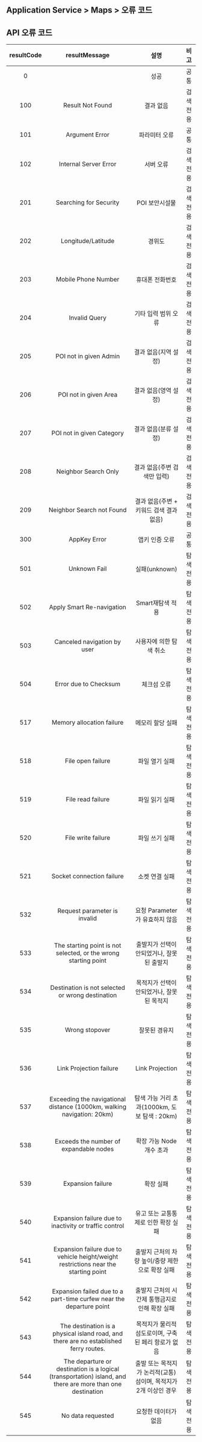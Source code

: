 ## Application Service > Maps > 오류 코드

## API 오류 코드
|resultCode|	resultMessage|	설명|	비고|
|:---:|:---:|:---:|:---:|
|0|	|성공|	공통|
|100|Result Not Found|		결과 없음|	검색 전용|
|101|Argument Error|	파라미터 오류|	공통|
|102|Internal Server Error|서버 오류|	검색 전용|
|201|	Searching for Security| POI	보안시설물|	검색 전용|
|202|	Longitude/Latitude |경위도|	검색 전용|
|203|	Mobile Phone Number|휴대폰 전화번호|	검색 전용|
|204|	Invalid Query|기타 입력 범위 오류|	검색 전용
|205|	POI not in given Admin|결과 없음(지역 설정)|	검색 전용|
|206|	POI not in given Area|결과 없음(영역 설정)|	검색 전용|
|207|	POI not in given Category|결과 없음(분류 설정)|	검색 전용|
|208|	Neighbor Search Only|결과 없음(주변 검색만 입력)|	검색 전용|
|209|	Neighbor Search not Found|결과 없음(주변 + 키워드 검색 결과 없음)|	검색 전용|
|300|	AppKey Error|앱키 인증 오류	|공통|
|501|	Unknown Fail|실패(unknown)|탐색 전용|
|502|	Apply Smart Re-navigation|Smart재탐색 적용|탐색 전용|
|503|	Canceled navigation by user | 사용자에 의한 탐색 취소 |탐색 전용|
|504|	Error due to Checksum | 체크섬 오류 |탐색 전용|
|517|	Memory allocation failure | 메모리 할당 실패 |탐색 전용|
|518|	File open failure | 파일 열기 실패 |탐색 전용|
|519|	File read failure|파일 읽기 실패|탐색 전용|
|520|	File write failure|파일 쓰기 실패|탐색 전용|
|521|	Socket connection failure |소켓 연결 실패|탐색 전용|
|532|	Request parameter is invalid | 요청 Parameter가 유효하지 않음 |탐색 전용|
|533|	The starting point is not selected, or the wrong starting point |출발지가 선택이 안되었거나, 잘못된 출발지|탐색 전용|
|534|	Destination is not selected or wrong destination |목적지가 선택이 안되었거나, 잘못된 목적지 |탐색 전용|
|535|	Wrong stopover |잘못된 경유지|탐색 전용|
|536|	Link Projection failure | Link Projection |탐색 전용|
|537|	Exceeding the navigational distance (1000km, walking navigation: 20km) | 탐색 가능 거리 초과(1000km, 도보 탐색 : 20km) |탐색 전용|
|538|	Exceeds the number of expandable nodes | 확장 가능 Node개수 초과 |탐색 전용|
|539|	Expansion failure | 확장 실패 |탐색 전용|
|540|	Expansion failure due to inactivity or traffic control | 유고 또는 교통통제로 인한 확장 실패 |탐색 전용|
|541|	Expansion failure due to vehicle height/weight restrictions near the starting point | 출발지 근처의 차량 높이/중량 제한으로 확장 실패 |탐색 전용|
|542|	Expansion failed due to a part-time curfew near the departure point | 출발지 근처의 시간제 통행금지로 인해 확장 실패 |탐색 전용|
|543|	The destination is a physical island road, and there are no established ferry routes. | 목적지가 물리적 섬도로이며, 구축된 페리 항로가 없음 |탐색 전용|
|544|	The departure or destination is a logical (transportation) island, and there are more than one destination |출발 또는 목적지가 논리적(교통) 섬이며, 목적지가 2개 이상인 경우 |탐색 전용|
|545| No data requested | 요청한 데이터가 없음 |탐색 전용|

